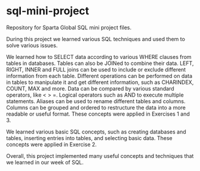 # sql-mini-project
Repository for Sparta Global SQL mini project files.

During this project we learned various SQL techniques and used them to solve various issues.

We learned how to SELECT data according to various WHERE clauses from tables in databases.
Tables can also be JOINed to combine their data. LEFT, RIGHT, INNER and FULL joins can be used to include or exclude different information
from each table.
Different operations can be performed on data in tables to manipulate it and get different information, such as CHARINDEX, COUNT, MAX and more.
Data can be compared by various standard operators, like < > =.
Logical operators such as AND to execute multiple statements.
Aliases can be used to rename different tables and columns.
Columns can be grouped and ordered to restructure the data into a more readable or useful format.
These concepts were applied in Exercises 1 and 3.

We learned various basic SQL concepts, such as creating databases and tables, inserting entries into tables, and selecting basic data.
These concepts were applied in Exercise 2.

Overall, this project implemented many useful concepts and techniques that we learned in our week of SQL.
